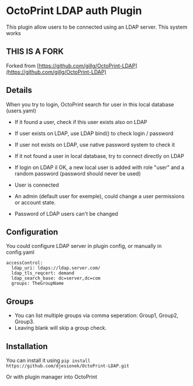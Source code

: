 # OctoPrint LDAP auth Plugin


This plugin allow users to be connected using an LDAP server.
This system works 

## THIS IS A FORK

Forked from [https://github.com/gillg/OctoPrint-LDAP](https://github.com/gillg/OctoPrint-LDAP)
## Details

When you try to login, OctoPrint search for user in this local database (users.yaml)
- If it found a user, check if this user exists also on LDAP
- If user exists on LDAP, use LDAP bind() to check login / password
- If user not exists on LDAP, use native password system to check it



- If it not found a user in local database, try to connect directly on LDAP
- If login on LDAP il OK, a new local user is added with role "user" and a random password (password should never be used)
- User is connected



- An admin (default user for exemple), could change a user permissions or account state.
- Password of LDAP users can't be changed

## Configuration

You could configure LDAP server in plugin config, or manually in config.yaml

```
accessControl:
  ldap_uri: ldaps://ldap.server.com/
  ldap_tls_reqcert: demand
  ldap_search_base: dc=server,dc=com
  groups: TheGroupName
```

## Groups
- You can list multiple groups via comma seperation: Group1, Group2, Group3. 
- Leaving blank will skip a group check.

## Installation

You can install it using ```pip install https://github.com/djesionek/OctoPrint-LDAP.git```

Or with plugin manager into OctoPrint
